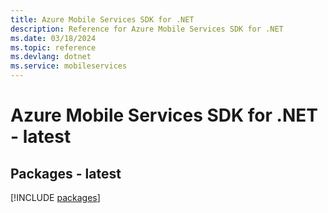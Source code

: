```yaml
---
title: Azure Mobile Services SDK for .NET
description: Reference for Azure Mobile Services SDK for .NET
ms.date: 03/18/2024
ms.topic: reference
ms.devlang: dotnet
ms.service: mobileservices
---
```

# Azure Mobile Services SDK for .NET - latest
## Packages - latest
[!INCLUDE [packages](mobile-services-index.md)]